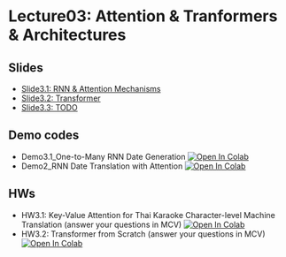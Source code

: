 # Lecture03: Attention & Tranformers & Architectures

## Slides

* [Slide3.1: RNN & Attention Mechanisms](L3.1_RNN_Attention_2024.pdf)
* [Slide3.2: Transformer](L3.2_Transformer_2024.pdf)
* [Slide3.3: TODO](TODO)

## Demo codes

* Demo3.1_One-to-Many RNN Date Generation  [![Open In Colab](https://raw.githubusercontent.com/ekapolc/NLP_2025/main/codes/colab-badge.svg)](https://colab.research.google.com/github/ekapolc/NLP_2025/blob/main/codes/L03_Attention_TF_Architectures/Demo3_1_One_to_Many_RNN_Date_Generation.ipynb)
* Demo2_RNN Date Translation with Attention  [![Open In Colab](https://raw.githubusercontent.com/ekapolc/NLP_2025/main/codes/colab-badge.svg)](https://colab.research.google.com/github/ekapolc/NLP_2025/blob/main/codes/L03_Attention_TF_Architectures/Demo3_2_RNN_Date_Translation_with_Attention.ipynb)

## HWs

* HW3.1: Key-Value Attention for Thai Karaoke Character-level Machine Translation (answer your questions in MCV)  [![Open In Colab](https://raw.githubusercontent.com/ekapolc/NLP_2025/main/codes/colab-badge.svg)](https://colab.research.google.com/github/ekapolc/NLP_2025/blob/main/codes/L03_Attention_TF_Architectures/HW3_1_Key_Value_Attention_for_Thai_Karaoke_MT_to_student_2024.ipynb)
* HW3.2: Transformer from Scratch (answer your questions in MCV) [![Open In Colab](https://raw.githubusercontent.com/ekapolc/NLP_2025/main/codes/colab-badge.svg)](https://colab.research.google.com/github/ekapolc/NLP_2025/blob/main/codes/L03_Attention_TF_Architectures/HW3.2_Transformer_from_Scratch_to_student.ipynb)